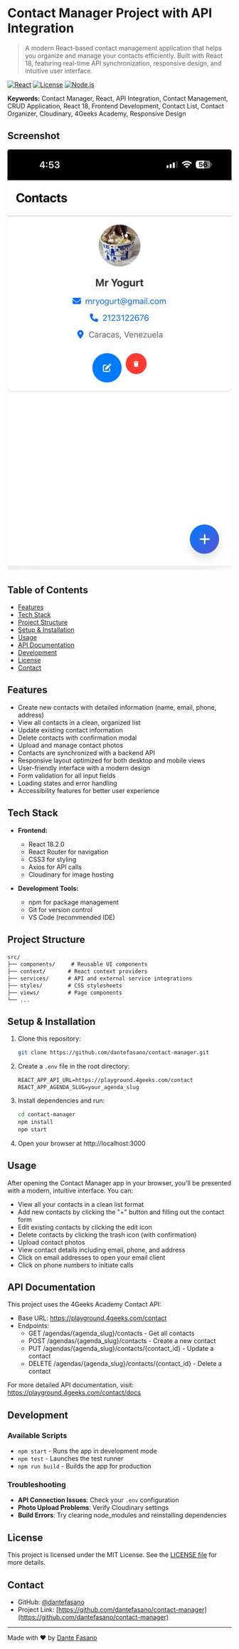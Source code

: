 # Contact Manager Project with API Integration

> A modern React-based contact management application that helps you organize and manage your contacts efficiently. Built with React 18, featuring real-time API synchronization, responsive design, and intuitive user interface.

[![React](https://img.shields.io/badge/React-18.2.0-blue.svg)](https://reactjs.org/)
[![License](https://img.shields.io/badge/License-MIT-green.svg)](LICENSE)
[![Node.js](https://img.shields.io/badge/Node.js-14.x-orange.svg)](https://nodejs.org/)

**Keywords:** Contact Manager, React, API Integration, Contact Management, CRUD Application, React 18, Frontend Development, Contact List, Contact Organizer, Cloudinary, 4Geeks Academy, Responsive Design

## Screenshot

![Contact Manager Application Interface](docs/images/contact-manager-screenshot.jpg)

## Table of Contents

- [Features](#features)
- [Tech Stack](#tech-stack)
- [Project Structure](#project-structure)
- [Setup & Installation](#setup--installation)
- [Usage](#usage)
- [API Documentation](#api-documentation)
- [Development](#development)
- [License](#license)
- [Contact](#contact)

## Features

- Create new contacts with detailed information (name, email, phone, address)
- View all contacts in a clean, organized list
- Update existing contact information
- Delete contacts with confirmation modal
- Upload and manage contact photos
- Contacts are synchronized with a backend API
- Responsive layout optimized for both desktop and mobile views
- User-friendly interface with a modern design
- Form validation for all input fields
- Loading states and error handling
- Accessibility features for better user experience

## Tech Stack

- **Frontend:**
  - React 18.2.0
  - React Router for navigation
  - CSS3 for styling
  - Axios for API calls
  - Cloudinary for image hosting

- **Development Tools:**
  - npm for package management
  - Git for version control
  - VS Code (recommended IDE)

## Project Structure
```
src/
├── components/     # Reusable UI components
├── context/       # React context providers
├── services/      # API and external service integrations
├── styles/        # CSS stylesheets
├── views/         # Page components
└── ...
```

## Setup & Installation

1. Clone this repository:
   ```sh
   git clone https://github.com/dantefasano/contact-manager.git
   ```

2. Create a `.env` file in the root directory:
   ```env
   REACT_APP_API_URL=https://playground.4geeks.com/contact
   REACT_APP_AGENDA_SLUG=your_agenda_slug
   ```

3. Install dependencies and run:
   ```sh
   cd contact-manager
   npm install
   npm start
   ```

4. Open your browser at http://localhost:3000

## Usage

After opening the Contact Manager app in your browser, you'll be presented with a modern, intuitive interface. You can:

- View all your contacts in a clean list format
- Add new contacts by clicking the "+" button and filling out the contact form
- Edit existing contacts by clicking the edit icon
- Delete contacts by clicking the trash icon (with confirmation)
- Upload contact photos
- View contact details including email, phone, and address
- Click on email addresses to open your email client
- Click on phone numbers to initiate calls

## API Documentation

This project uses the 4Geeks Academy Contact API:

- Base URL: https://playground.4geeks.com/contact
- Endpoints:
  - GET /agendas/{agenda_slug}/contacts - Get all contacts
  - POST /agendas/{agenda_slug}/contacts - Create a new contact
  - PUT /agendas/{agenda_slug}/contacts/{contact_id} - Update a contact
  - DELETE /agendas/{agenda_slug}/contacts/{contact_id} - Delete a contact

For more detailed API documentation, visit: https://playground.4geeks.com/contact/docs

## Development

### Available Scripts
- `npm start` - Runs the app in development mode
- `npm test` - Launches the test runner
- `npm run build` - Builds the app for production

### Troubleshooting
- **API Connection Issues**: Check your `.env` configuration
- **Photo Upload Problems**: Verify Cloudinary settings
- **Build Errors**: Try clearing node_modules and reinstalling dependencies

## License

This project is licensed under the MIT License. See the [LICENSE file](LICENSE) for more details.

## Contact

- GitHub: [@dantefasano](https://github.com/dantefasano)
- Project Link: [https://github.com/dantefasano/contact-manager](https://github.com/dantefasano/contact-manager)

---

Made with ❤️ by [Dante Fasano](https://github.com/dantefasano/)
